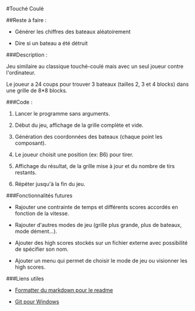 #Touché Coulé

##Reste à faire :

* Générer les chiffres des bateaux aléatoirement

* Dire si un bateau a été détruit

###Description :

Jeu similaire au classique touché-coulé mais avec un seul joueur contre l'ordinateur.

Le joueur a 24 coups pour trouver 3 bateaux (tailles 2, 3 et 4 blocks) dans une grille de 8*8 blocks.

###Code : 

1. Lancer le programme sans arguments.

2. Début du jeu, affichage de la grille complète et vide.

3. Génération des coordonnées des bateaux (chaque point les composant).

4. Le joueur choisit une position (ex: B6) pour tirer.

5. Affichage du résultat, de la grille mise à jour et du nombre de tirs restants.

6. Répéter jusqu'à la fin du jeu.

###Fonctionnalités futures

* Rajouter une contrainte de temps et différents scores accordés en fonction de la vitesse.

* Rajouter d'autres modes de jeu (grille plus grande, plus de bateaux, mode dément...).

* Ajouter des high scores stockés sur un fichier externe avec possibilité de spécifier son nom.

* Ajouter un menu qui permet de choisir le mode de jeu ou visionner les high scores.

###Liens utiles

* [Formatter du markdown pour le readme](https://help.github.com/articles/markdown-basics/)

* [Git pour Windows](https://msysgit.github.io/)